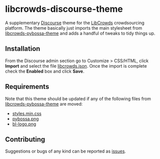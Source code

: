# libcrowds-discourse-theme

A supplementary [Discourse](https://github.com/discourse/discourse) theme for
the [LibCrowds](http://www.libcrowds.com) crowdsourcing platform. The theme basically
just imports the main stylesheet from [libcrowds-pybossa-theme](https://github.com/LibCrowds/libcrowds-pybossa-theme)
and adds a handful of tweaks to tidy things up.


## Installation

From the Discourse admin section go to Customize > CSS/HTML, click **Import** and select
the file [libcrowds.json](libcrowds.json). Once the import is complete check the
**Enabled** box and click **Save**.


## Requirements

Note that this theme should be updated if any of the following files
from [libcrowds-pybossa-theme](https://github.com/LibCrowds/libcrowds-pybossa-theme) are moved:

* [styles.min.css](https://github.com/LibCrowds/libcrowds-pybossa-theme/blob/master/static/css/styles.min.css)
* [pybossa.png](https://github.com/LibCrowds/libcrowds-pybossa-theme/blob/master/static/img/pybossa.png)
* [bl-logo.png](https://github.com/LibCrowds/libcrowds-pybossa-theme/blob/master/static/img/bl-logo.png)


## Contributing

Suggestions or bugs of any kind can be reported as [issues](http://community.libcrowds.com/).